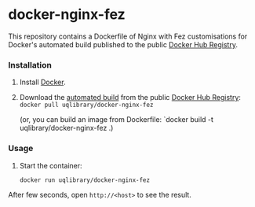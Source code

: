 docker-nginx-fez
============

This repository contains a Dockerfile of Nginx with Fez customisations for Docker's automated build published to the public [Docker Hub Registry](https://registry.hub.docker.com/).

### Installation

1. Install [Docker](https://www.docker.com/).

2. Download the [automated build](https://registry.hub.docker.com/u/uqlibrary/docker-nginx-fez/) from the public [Docker Hub Registry](https://registry.hub.docker.com/): `docker pull uqlibrary/docker-nginx-fez`

   (or, you can build an image from Dockerfile: `docker build -t uqlibrary/docker-nginx-fez .)

### Usage

1. Start the container:

    ```sh
    docker run uqlibrary/docker-nginx-fez
    ```

After few seconds, open `http://<host>` to see the result.
